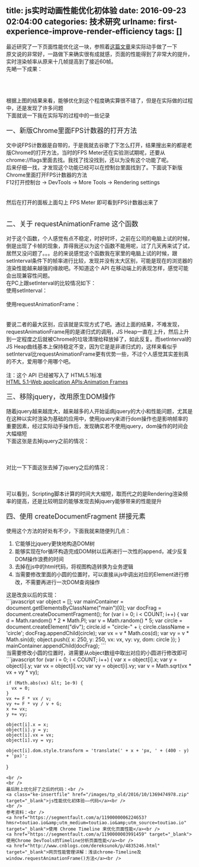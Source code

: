 title: js实时动画性能优化初体验
date: 2016-09-23 02:04:00
categories: 技术研究
urlname: first-experience-improve-render-efficiency
tags: []
---
最近研究了一下页面性能优化这一块，参照着<a href="https://segmentfault.com/a/1190000006224653" target="_blank">这篇文章</a>来实际动手做了一下<br />
原文说的非常好，一路做下来确实很有成就感，页面的性能得到了非常大的提升，实时渲染帧率从原来十几帧提高到了接近60帧。<br />
先嗮一下成果：<br />
<!--more--><br />
<br />
<img src="/images/tp_old/2016/09/2412123210.jpeg" alt="" /><br />
<br />
根据上图的结果来看，能够优化到这个程度确实算很不错了，但是在实际做的过程中，还是发现了许多问题<br />
下面就说一下我在实际写的过程中的一些记录<br />
<br />
<span style="font-size:18px;">一、新版Chrome里面FPS计数器的打开方法</span><br />
<br />
文中说FPS计数器是自带的，于是我就去谷歌了下怎么打开，结果搜出来的都是老版Chrome的打开方法，当时的FPS Meter还在实验测试期呢，还要从chrome://flags里面去找。我找了找没找到，还以为没有这个功能了呢。<br />
后来仔细一找，才发现这个功能已经可以在控制台里面找到了。下面说下新版Chrome里面打开FPS计数器的方法<br />
F12打开控制台 -&gt; DevTools -&gt; More Tools -&gt; Rendering settings<br />
<br />
<img src="/images/tp_old/2016/09/3274557935.jpeg" alt="" /><br />
<br />
然后在打开的面板上面勾上 FPS Meter 即可看到FPS计数器出来了<br />
<br />
<img src="/images/tp_old/2016/09/2812079236.jpeg" alt="" /><br />
<br />
<span style="font-size:18px;"> 二、关于&nbsp;requestAnimationFrame 这个函数</span><br />
<br />
对于这个函数，个人感觉有点不稳定，时好时坏，之前在公司的电脑上试的时候，倒是出现了卡帧的现象，弄得我还以为这个函数不能用呢，过了几天再来试了试，居然又没问题了。。。总的来说感觉这个函数我在家里的电脑上试的时候，跟setInterval条件下的帧率进行比较，发现并没有太大区别，可能是现在的浏览器的渲染性能越来越强的缘故吧。不知道这个 API 在移动端上的表现怎样，感觉可能会出现兼容性问题。<br />
在PC上跟setInterval的比较情况如下：<br />
使用setInterval：<br />
<img src="/images/tp_old/2016/10/3732378027.png" alt="" /><br />
<img src="/images/tp_old/2016/10/1341293095.png" alt="" /><br />
<br />
使用requestAnimationFrame：<br />
<br />
<img src="/images/tp_old/2016/10/79872240.png" alt="" /><br />
<img src="/images/tp_old/2016/10/3590233893.png" alt="" /><br />
<br />
要说二者的最大区别，应该就是实现方式了吧。通过上面的结果，不难发现，requestAnimationFrame用的是递归式的调用，JS Heap一直在上升，然后上升到一定程度之后就被Chrome的垃圾清理给释放掉了，如此反复。而setInterval的JS Heap曲线基本上保持稳定不变，因为它是是非递归式的，这样来看似乎setInterval比requestAnimationFrame更有优势一些，不过个人感觉其实差别真的不大，爱用哪个用哪个吧。<br />
<br />
注：这个 API 已经被写入了 HTML5.1标准<br />
<a href="https://www.w3.org/TR/html51/webappapis.html#animation-frames" target="_blank">HTML 5.1-Web application APIs:Animation Frames</a><br />
<br />
<span style="font-size:18px;">三、移除jquery，改用原生DOM操作</span><br />
<br />
随着jquery越来越庞大，越来越多的人开始诟病jquery的大小和性能问题，尤其是在这种以实时渲染为基础的应用中，使用jquery来进行dom操作也是影响帧率的重要因素，经过实际动手操作后，发现确实若不使用jquery，dom操作的时间会大幅缩短<br />
下面这张是去掉jquery之前的情况：<br />
<br />
<img src="/images/tp_old/2016/10/3948432128.png" alt="" /><br />
<br />
<img src="/images/tp_old/2016/10/1055158840.png" alt="" /><br />
<br />
对比一下下面这张去掉了jquery之后的情况：<br />
<br />
<img src="/images/tp_old/2016/10/1479342866.png" alt="" /><br />
<br />
<img src="/images/tp_old/2016/10/1031374890.png" alt="" /><br />
<br />
可以看到，Scripting脚本计算的时间大大缩短，取而代之的是Rendering渲染频率的提高，还是比较明显的能够发现去掉jquery能够带来的性能提升<br />
<br />
<span style="font-size:18px;">四、使用&nbsp;createDocumentFragment 拼接元素</span><br />
<br />
使用这个方法的好处有不少，下面我就来随便列几点：<br />
<ol>
	<li>
		<span style="line-height:1.5;"></span><span style="line-height:1.5;">它能够比jquery更快地构造DOM树</span> 
	</li>
	<li>
		<span style="line-height:1.5;"></span><span style="line-height:1.5;">能够实现在for循环构造完成DOM树以后再进行一次性的append，减少反复DOM操作浪费的时间</span> 
	</li>
	<li>
		<span style="line-height:1.5;">去掉在js中的html代码，将视图构造转换为业务逻辑</span> 
	</li>
	<li>
		<span style="line-height:1.5;">当需要修改里面的小圆的位置时，可以直接从js中调出对应的Element进行修改，不需要再进行一次DOM查询操作</span> 
	</li>
</ol>
这是改良以后的实现：<br />
```javascript
    var object = [];
    var mainContainer = document.getElementsByClassName("main")[0];
    var docFrag = document.createDocumentFragment();
    for (var i = 0; i &lt; COUNT; i++) {
        var d = Math.random() * 2 * Math.PI;
        var v = Math.random() * 5;
        var circle = document.createElement("div");
        circle.id = "circle-" + i;
        circle.className = 'circle';
        docFrag.appendChild(circle);
        var vx = v * Math.cos(d);
        var vy = v * Math.sin(d);
        object.push({
          x: 250,
          y: 250,
          vx: vx,
          vy: vy,
          dom: circle
        });
    }
    mainContainer.appendChild(docFrag);
```
<br />
当需要修改小圆的位置时，进需要从object数组中取出对应的小圆进行修改即可<br />
```javascript
for (var i = 0; i &lt; COUNT; i++) {
    var x = object[i].x;
    var y = object[i].y;
    var vx = object[i].vx;
    var vy = object[i].vy;
    var v = Math.sqrt(vx * vx + vy * vy);
    
    if (Math.abs(vx) &lt; 1e-9) {
      vx = 0;
    }
    vx += F * vx / v;
    vy += F * vy / v + G;
    x += vx;
    y += vy;

    object[i].x = x;
    object[i].y = y;
    object[i].vx = vx;
    object[i].vy = vy;

    object[i].dom.style.transform = 'translate(' + x + 'px, ' + (400 - y) + 'px)';
}
```
<br />
<br />
最后附上优化好了之后的代码：<br />
<a class="ke-insertfile" href="/images/tp_old/2016/10/1369474978.zip" target="_blank">js性能优化初体验——代码</a><br />
<br />
参考资料：<br />
<a href="https://segmentfault.com/a/1190000006224653?hmsr=toutiao.io&amp;utm_medium=toutiao.io&amp;utm_source=toutiao.io" target="_blank">使用 Chrome Timeline 来优化页面性能</a><br />
<a href="https://segmentfault.com/a/1190000003991459" target="_blank">使用Chrome DevTools的Timeline分析页面性能</a><br />
<a href="http://www.cnblogs.com/dereksunok/p/4835246.html" target="_blank">网页性能管理详解：浅谈chrome-Timeline及window.requestAnimationFrame()方法</a><br />